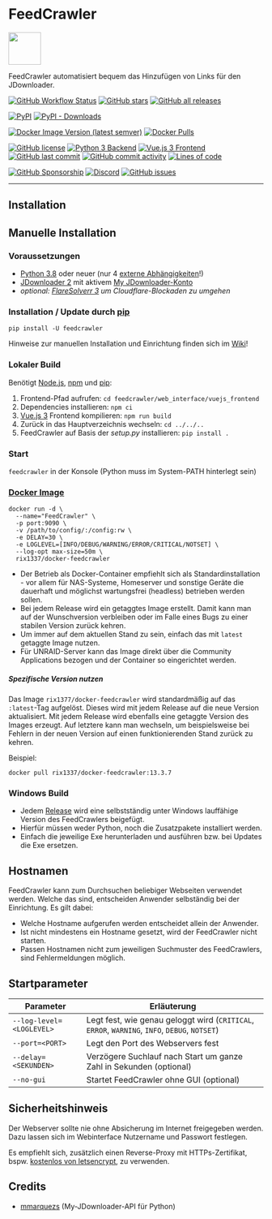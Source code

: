 # FeedCrawler

<img src="https://raw.githubusercontent.com/rix1337/FeedCrawler/main/feedcrawler/web_interface/vuejs_frontend/public/favicon.ico" data-canonical-src="https://raw.githubusercontent.com/rix1337/FeedCrawler/main/feedcrawler/web_interface/vuejs_frontend/public/favicon.ico" width="64" height="64" />

FeedCrawler automatisiert bequem das Hinzufügen von Links für den JDownloader.

[![GitHub Workflow Status](https://img.shields.io/github/actions/workflow/status/rix1337/FeedCrawler/CreateRelease.yml?branch=main)](https://github.com/rix1337/FeedCrawler/actions/workflows/CreateRelease.yml)
[![GitHub stars](https://img.shields.io/github/stars/rix1337/FeedCrawler?style=flat)](https://github.com/rix1337/FeedCrawler/stargazers)
[![GitHub all releases](https://img.shields.io/github/downloads/rix1337/feedcrawler/total?label=github%20downloads)](https://github.com/rix1337/FeedCrawler/releases)

[![PyPI](https://img.shields.io/pypi/v/feedcrawler?label=pypi%20package)](https://pypi.org/project/feedcrawler/)
[![PyPI - Downloads](https://img.shields.io/pypi/dm/feedcrawler?label=pypi%20downloads)](https://pypi.org/project/feedcrawler/#files)

[![Docker Image Version (latest semver)](https://img.shields.io/docker/v/rix1337/docker-feedcrawler?label=docker%20image&sort=semver)](https://hub.docker.com/r/rix1337/docker-feedcrawler/tags)
[![Docker Pulls](https://img.shields.io/docker/pulls/rix1337/docker-feedcrawler)](https://hub.docker.com/r/rix1337/docker-feedcrawler/)

[![GitHub license](https://img.shields.io/github/license/rix1337/FeedCrawler.svg)](https://github.com/rix1337/FeedCrawler/blob/main/LICENSE.md)
[![Python 3 Backend](https://img.shields.io/badge/backend-python%203-blue.svg)](https://github.com/rix1337/FeedCrawler/tree/main/feedcrawler)
[![Vue.js 3 Frontend](https://img.shields.io/badge/frontend-vue.js%203-brightgreen.svg)](https://github.com/rix1337/FeedCrawler/tree/main/feedcrawler/web_interface/vuejs_frontend)
[![GitHub last commit](https://img.shields.io/github/last-commit/rix1337/FeedCrawler)](https://github.com/rix1337/FeedCrawler/commits/main)
[![GitHub commit activity](https://img.shields.io/github/commit-activity/y/rix1337/feedcrawler)](https://github.com/rix1337/FeedCrawler/graphs/commit-activity)
[![Lines of code](https://img.shields.io/endpoint?url=https://ghloc.vercel.app/api/rix1337/FeedCrawler/badge?filter=.py$,.vue$,js$,scss$,yml$&style=flat&logoColor=white&label=Lines%20of%20Code)](https://github.com/rix1337/FeedCrawler/pulse)

[![GitHub Sponsorship](https://img.shields.io/badge/support-me-red.svg)](https://github.com/users/rix1337/sponsorship)
[![Discord](https://img.shields.io/discord/1075348594225315891)](https://discord.gg/enn4AG3VnM)
[![GitHub issues](https://img.shields.io/github/issues/rix1337/FeedCrawler.svg)](https://github.com/rix1337/FeedCrawler/issues)

***

## Installation

## Manuelle Installation

### Voraussetzungen

* [Python 3.8](https://www.python.org/downloads/) oder neuer (nur
  4 [externe Abhängigkeiten](https://github.com/rix1337/FeedCrawler/blob/main/requirements.txt)!)
* [JDownloader 2](http://www.jdownloader.org/jdownloader2) mit
  aktivem [My JDownloader-Konto](https://my.jdownloader.org)
* _optional: [FlareSolverr 3](https://github.com/FlareSolverr/FlareSolverr) um Cloudflare-Blockaden zu umgehen_

### Installation / Update durch [pip](https://pip.pypa.io/en/stable/installation/)

```pip install -U feedcrawler```

Hinweise zur manuellen Installation und Einrichtung finden sich im [Wiki](https://github.com/rix1337/FeedCrawler/wiki)!

### Lokaler Build

Benötigt [Node.js](https://nodejs.org/en/download/), [npm](https://docs.npmjs.com/downloading-and-installing-node-js-and-npm)
und [pip](https://pip.pypa.io/en/stable/installation/):

1. Frontend-Pfad aufrufen: `cd feedcrawler/web_interface/vuejs_frontend`
2. Dependencies installieren: `npm ci`
3. [Vue.js 3](https://vuejs.org/) Frontend kompilieren: `npm run build`
4. Zurück in das Hauptverzeichnis wechseln: `cd ../../..`
5. FeedCrawler auf Basis der _setup.py_ installieren: `pip install .`

### Start

```feedcrawler``` in der Konsole (Python muss im System-PATH hinterlegt sein)

### [Docker Image](https://hub.docker.com/r/rix1337/docker-feedcrawler/)

```
docker run -d \
  --name="FeedCrawler" \
  -p port:9090 \
  -v /path/to/config/:/config:rw \
  -e DELAY=30 \
  -e LOGLEVEL=[INFO/DEBUG/WARNING/ERROR/CRITICAL/NOTSET] \
  --log-opt max-size=50m \
  rix1337/docker-feedcrawler
  ```

* Der Betrieb als Docker-Container empfiehlt sich als Standardinstallation - vor allem für NAS-Systeme, Homeserver und
  sonstige Geräte die dauerhaft und möglichst wartungsfrei (headless) betrieben werden sollen.
* Bei jedem Release wird ein getaggtes Image erstellt. Damit kann man auf der Wunschversion verbleiben oder im Falle
  eines Bugs zu einer stabilen Version zurück kehren.
* Um immer auf dem aktuellen Stand zu sein, einfach das mit `latest` getaggte Image nutzen.
* Für UNRAID-Server kann das Image direkt über die Community Applications bezogen und der Container so eingerichtet
  werden.

##### Spezifische Version nutzen

Das Image `rix1377/docker-feedcrawler` wird standardmäßig auf das `:latest`-Tag aufgelöst. Dieses wird mit jedem Release
auf die neue Version aktualisiert. Mit jedem Release wird ebenfalls eine getaggte Version des Images erzeugt. Auf
letztere kann man wechseln, um beispielsweise bei Fehlern in der neuen Version auf einen funktionierenden Stand zurück
zu kehren.

Beispiel:

`docker pull rix1337/docker-feedcrawler:13.3.7`

### Windows Build

* Jedem [Release](https://github.com/rix1337/FeedCrawler/releases) wird eine selbstständig unter Windows lauffähige
  Version des FeedCrawlers beigefügt.
* Hierfür müssen weder Python, noch die Zusatzpakete installiert werden.
* Einfach die jeweilige Exe herunterladen und ausführen bzw. bei Updates die Exe ersetzen.

## Hostnamen

FeedCrawler kann zum Durchsuchen beliebiger Webseiten verwendet werden.
Welche das sind, entscheiden Anwender selbständig bei der Einrichtung. Es gilt dabei:

* Welche Hostname aufgerufen werden entscheidet allein der Anwender.
* Ist nicht mindestens ein Hostname gesetzt, wird der FeedCrawler nicht starten.
* Passen Hostnamen nicht zum jeweiligen Suchmuster des FeedCrawlers, sind Fehlermeldungen möglich.

## Startparameter

| Parameter                    | Erläuterung                                                                                   |
|------------------------------|-----------------------------------------------------------------------------------------------|
| ```--log-level=<LOGLEVEL>``` | Legt fest, wie genau geloggt wird (`CRITICAL`, `ERROR`, `WARNING`, `INFO`, `DEBUG`, `NOTSET`) |
| ```--port=<PORT>```          | Legt den Port des Webservers fest                                                             |
| ```--delay=<SEKUNDEN>```     | Verzögere Suchlauf nach Start um ganze Zahl in Sekunden (optional)                            |
| ```--no-gui```               | Startet FeedCrawler ohne GUI (optional)                                                       |

## Sicherheitshinweis

Der Webserver sollte nie ohne Absicherung im Internet freigegeben werden. Dazu lassen sich im Webinterface Nutzername
und Passwort festlegen.

Es empfiehlt sich, zusätzlich einen Reverse-Proxy mit HTTPs-Zertifikat,
bspw. [kostenlos von letsencrypt](https://letsencrypt.org/), zu verwenden.

## Credits

* [mmarquezs](https://github.com/mmarquezs/) (My-JDownloader-API für Python)
